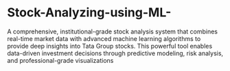 # Stock-Analyzing-using-ML-
A comprehensive, institutional-grade stock analysis system that combines real-time market data with advanced machine learning algorithms to provide deep insights into Tata Group stocks. This powerful tool enables data-driven investment decisions through predictive modeling, risk analysis, and professional-grade visualizations
